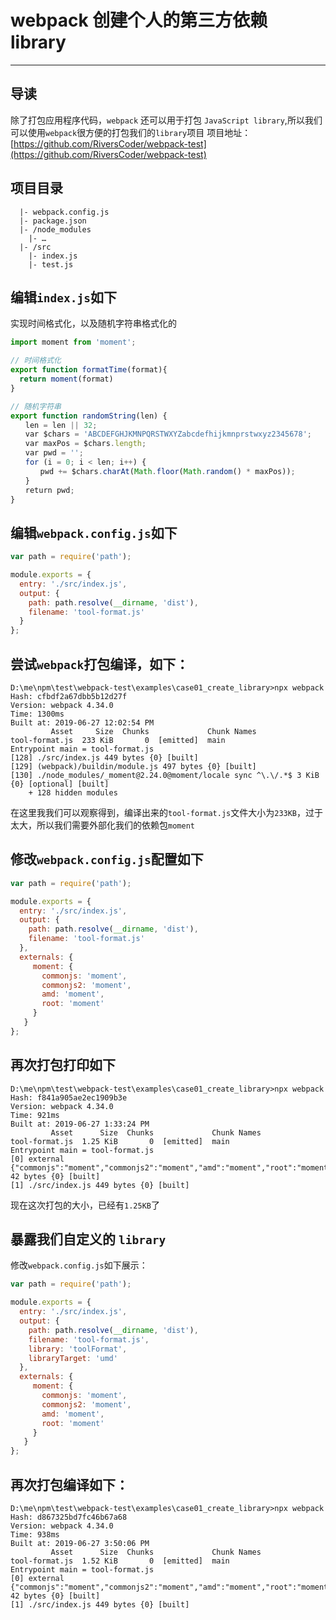 # webpack 创建个人的第三方依赖 library 
---

## 导读

除了打包应用程序代码，`webpack` 还可以用于打包 `JavaScript library`,所以我们可以使用`webpack`很方便的打包我们的`library`项目
项目地址：[https://github.com/RiversCoder/webpack-test](https://github.com/RiversCoder/webpack-test)

## 项目目录
```shell
  |- webpack.config.js
  |- package.json
  |- /node_modules
    |- … 
  |- /src
    |- index.js
    |- test.js
```

## 编辑`index.js`如下
实现时间格式化，以及随机字符串格式化的
```js
import moment from 'moment';

// 时间格式化
export function formatTime(format){
  return moment(format)
}

// 随机字符串
export function randomString(len) {
　　len = len || 32;
　　var $chars = 'ABCDEFGHJKMNPQRSTWXYZabcdefhijkmnprstwxyz2345678';    /****默认去掉了容易混淆的字符oOLl,9gq,Vv,Uu,I1****/
　　var maxPos = $chars.length;
　　var pwd = '';
　　for (i = 0; i < len; i++) {
　　　　pwd += $chars.charAt(Math.floor(Math.random() * maxPos));
　　}
　　return pwd;
}
```

## 编辑`webpack.config.js`如下

```js
var path = require('path');

module.exports = {
  entry: './src/index.js',
  output: {
    path: path.resolve(__dirname, 'dist'),
    filename: 'tool-format.js'
  }
};
```

## 尝试`webpack`打包编译，如下：
```shell
D:\me\npm\test\webpack-test\examples\case01_create_library>npx webpack
Hash: cfbdf2a67dbb5b12d27f
Version: webpack 4.34.0
Time: 1300ms
Built at: 2019-06-27 12:02:54 PM
         Asset     Size  Chunks             Chunk Names
tool-format.js  233 KiB       0  [emitted]  main
Entrypoint main = tool-format.js
[128] ./src/index.js 449 bytes {0} [built]
[129] (webpack)/buildin/module.js 497 bytes {0} [built]
[130] ./node_modules/_moment@2.24.0@moment/locale sync ^\.\/.*$ 3 KiB {0} [optional] [built]
    + 128 hidden modules
```
在这里我我们可以观察得到，编译出来的`tool-format.js`文件大小为`233KB`，过于太大，所以我们需要外部化我们的依赖包`moment`

## 修改`webpack.config.js`配置如下
```js
var path = require('path');

module.exports = {
  entry: './src/index.js',
  output: {
    path: path.resolve(__dirname, 'dist'),
    filename: 'tool-format.js'
  },
  externals: {
     moment: {
       commonjs: 'moment',
       commonjs2: 'moment',
       amd: 'moment',
       root: 'moment'
     }
   }
};
```

## 再次打包打印如下
```shell
D:\me\npm\test\webpack-test\examples\case01_create_library>npx webpack
Hash: f841a905ae2ec1909b3e
Version: webpack 4.34.0
Time: 921ms
Built at: 2019-06-27 1:33:24 PM
         Asset      Size  Chunks             Chunk Names
tool-format.js  1.25 KiB       0  [emitted]  main
Entrypoint main = tool-format.js
[0] external {"commonjs":"moment","commonjs2":"moment","amd":"moment","root":"moment"} 42 bytes {0} [built]
[1] ./src/index.js 449 bytes {0} [built]
```
现在这次打包的大小，已经有`1.25KB`了

## 暴露我们自定义的 `library`
修改`webpack.config.js`如下展示：
```js
var path = require('path');

module.exports = {
  entry: './src/index.js',
  output: {
    path: path.resolve(__dirname, 'dist'),
    filename: 'tool-format.js',
    library: 'toolFormat',
    libraryTarget: 'umd'
  },
  externals: {
     moment: {
       commonjs: 'moment',
       commonjs2: 'moment',
       amd: 'moment',
       root: 'moment'
     }
   }
};
```

## 再次打包编译如下：

```shell
D:\me\npm\test\webpack-test\examples\case01_create_library>npx webpack
Hash: d867325bd7fc46b67a68
Version: webpack 4.34.0
Time: 938ms
Built at: 2019-06-27 3:50:06 PM
         Asset      Size  Chunks             Chunk Names
tool-format.js  1.52 KiB       0  [emitted]  main
Entrypoint main = tool-format.js
[0] external {"commonjs":"moment","commonjs2":"moment","amd":"moment","root":"moment"} 42 bytes {0} [built]
[1] ./src/index.js 449 bytes {0} [built]
```





